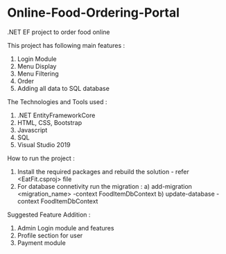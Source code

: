 # Online-Food-Ordering-Portal
.NET EF project to order food online 

This project has following main features :
1) Login Module
2) Menu Display
3) Menu Filtering
4) Order
5) Adding all data to SQL database

The Technologies and Tools used :
1) .NET EntityFrameworkCore
2) HTML, CSS, Bootstrap
3) Javascript
4) SQL
5) Visual Studio 2019

How to run the project :
1) Install the required packages and rebuild the solution - refer <EatFit.csproj> file
2) For database connetivity run the migration :
    a) add-migration <migration_name> -context FoodItemDbContext
    b) update-database -context FoodItemDbContext

Suggested Feature Addition :
1) Admin Login module and features
2) Profile section for user
3) Payment module



